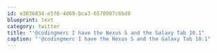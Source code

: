 ```yaml
---
id: e3036834-e5f6-4d69-bca3-6570907c6bd8
blueprint: text
category: twitter
title: "'@codingmerc I have the Nexus S and the Galaxy Tab 10.1"
caption: "'@codingmerc I have the Nexus S and the Galaxy Tab 10.1"
---
```

